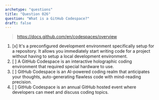 ```yaml
---
archetype: "questions"
title: "Question 026"
question: "What is a GitHub Codespace?"
draft: false
---
```



> https://docs.github.com/en/codespaces/overview
1. [x] It's a preconfigured development environment specifically setup for a repository. It allows you immediately start writing code for a project without having to setup a local development environment.
1. [ ] A GitHub Codespace is an interactive holographic coding environment that required special hardware to use.
1. [ ] GitHub Codespace is an AI-powered coding realm that anticipates your thoughts, auto-generating flawless code with mind-reading precision.
1. [ ] GitHub Codespace is an annual GitHub hosted event where developers can meet and discuss coding topics.
